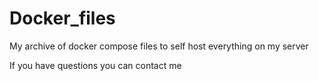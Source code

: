 # Docker_files

My archive of docker compose files to self host everything on my server

If you have questions you can contact me